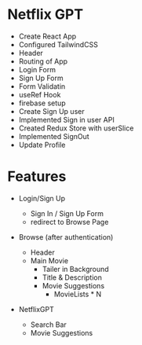 # Netflix GPT
- Create React App
- Configured TailwindCSS
- Header 
- Routing of App
- Login Form 
- Sign Up Form
- Form Validatin
- useRef Hook
- firebase setup
- Create Sign Up user
- Implemented Sign in user API 
- Created Redux Store with userSlice
- Implemented SignOut
- Update Profile 






# Features 
- Login/Sign Up
    - Sign In / Sign Up Form 
    - redirect to Browse Page

- Browse (after authentication)
    - Header
    - Main Movie
        - Tailer in Background
        - Title & Description
        - Movie Suggestions
            - MovieLists * N

- NetflixGPT
    - Search Bar
    - Movie Suggestions
